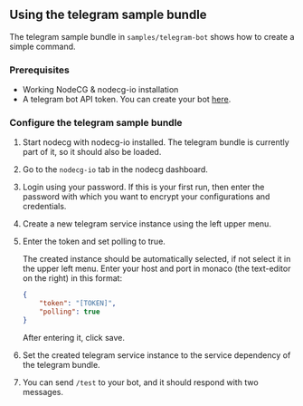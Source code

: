 ## Using the telegram sample bundle

The telegram sample bundle in `samples/telegram-bot` shows how to create a simple command.

### Prerequisites

-   Working NodeCG & nodecg-io installation
-   A telegram bot API token. You can create your bot [here](https://t.me/botfather).

### Configure the telegram sample bundle

1. Start nodecg with nodecg-io installed. The telegram bundle is currently part of it, so it should also be loaded.

2. Go to the `nodecg-io` tab in the nodecg dashboard.

3. Login using your password. If this is your first run, then enter the password with which you want to encrypt your configurations and credentials.

4. Create a new telegram service instance using the left upper menu.

5. Enter the token and set polling to true.

    The created instance should be automatically selected, if not select it in the upper left menu. Enter your host and port in monaco (the text-editor on the right) in this format:

    ```json
    {
        "token": "[TOKEN]",
        "polling": true
    }
    ```

    After entering it, click save.

6. Set the created telegram service instance to the service dependency of the telegram bundle.

7. You can send `/test` to your bot, and it should respond with two messages.
